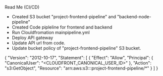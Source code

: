 Read Me (CI/CD)

- Created S3 bucket "project-frontend-pipeline" and "backend-node-pipeline"
- Created Code pipleline for frontend and backend
- Run Clouldfromation mainpipeline.yml
- Deploy API gateway
- Update API url from code.
- Update bucket policy of "project-frontend-pipeline" S3 bucket.

{
"Version": "2012-10-17",
"Statement": [
{
"Effect": "Allow",
"Principal": {
"CanonicalUser": "<CLOUDFRONT_CANONICAL_USER_ID>"
},
"Action": "s3:GetObject",
"Resource": "arn:aws:s3:::project-frontend-pipeline/*"
}
]
}
